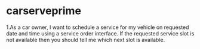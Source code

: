 # carserveprime

1.As a car owner, I want to schedule a service for my vehicle on requested date and time using a service order interface.
If the requested service slot is not available then you should tell me which next slot is available.




